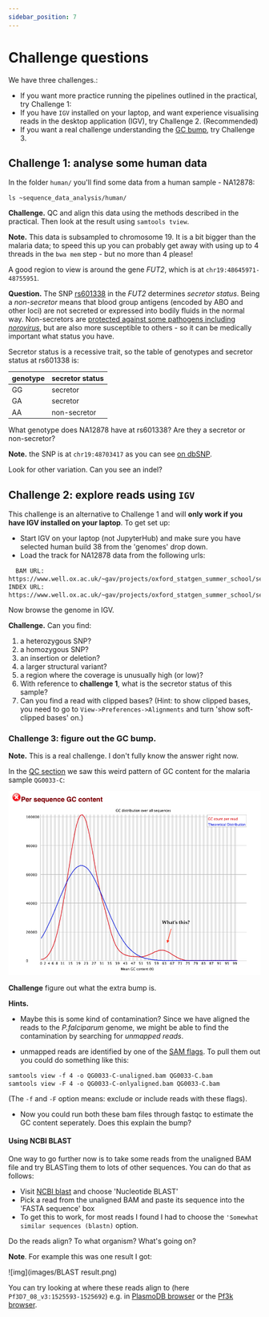 ```yaml
---
sidebar_position: 7
---
```


# Challenge questions

We have three challenges.:

* If you want more practice running the pipelines outlined in the practical, try Challenge 1:
* If you have `IGV` installed on your laptop, and want experience visualising reads in the desktop application (IGV), try Challenge 2.  (Recommended)
* If you want a real challenge understanding the [GC bump](Quality_control.md#per-sequence-gc-content), try Challenge 3.

## Challenge 1: analyse some human data

In the folder `human/` you'll find some data from a human sample - NA12878:

```
ls ~sequence_data_analysis/human/
```

**Challenge.** QC and align this data using the methods described in the practical. Then look at the result 
using `samtools tview`.

**Note.** This data is subsampled to chromosome 19. It is a bit bigger than the malaria data; to
speed this up you can probably get away with using up to 4 threads in the `bwa mem` step - but no
more than 4 please!

A good region to view is around the gene *FUT2*, which is at `chr19:48645971-48755951`.

**Question.** The SNP [rs601338](https://www.ncbi.nlm.nih.gov/snp/rs601338) in the *FUT2*
determines *secretor status*. Being a *non-secretor* means that blood group antigens (encoded by
ABO and other loci) are not secreted or expressed into bodily fluids in the normal way.
Non-secretors are [protected against some pathogens including
*norovirus*](https://www.ncbi.nlm.nih.gov/pmc/articles/PMC6171556/), but are also more susceptible
to others - so it can be medically important what status you have.

Secretor status is a recessive trait, so the table of genotypes and secretor status at rs601338 is:

| genotype | secretor status |
| -------- | --------------- |
| GG       | secretor        |
| GA       | secretor        |
| AA       | non-secretor    |

What genotype does NA12878 have at rs601338?  Are they a secretor or non-secretor?

**Note.** the SNP is at `chr19:48703417` as you can see [on dbSNP](https://www.ncbi.nlm.nih.gov/snp/rs601338).

Look for other variation.  Can you see an indel?

## Challenge 2: explore reads using `IGV`

This challenge is an alternative to Challenge 1 and will **only work if you have IGV installed on your laptop**.
To get set up:

* Start IGV on your laptop (not JupyterHub) and make sure you have selected human build 38 from the 'genomes' drop down.
* Load the track for NA12878 data from the following urls:
```
  BAM URL: https://www.well.ox.ac.uk/~gav/projects/oxford_statgen_summer_school/sequence_data_analysis/solutions/human/
INDEX URL: https://www.well.ox.ac.uk/~gav/projects/oxford_statgen_summer_school/sequence_data_analysis/solutions/human/
```

Now browse the genome in IGV.

**Challenge.** Can you find:

1. a heterozygous SNP?
2. a homozygous SNP?
3. an insertion or deletion?
4. a larger structural variant?
5. a region where the coverage is unusually high (or low)?
6. With reference to **challenge 1**, what is the secretor status of this sample?
7. Can you find a read with clipped bases?  (Hint: to show clipped bases, you need to go to `View->Preferences->Alignments` and turn 'show soft-clipped bases' on.)


### Challenge 3: figure out the GC bump.


**Note.** This is a real challenge.  I don't fully know the answer right now.

In the [QC section](Quality_control.md) we saw this weird pattern of GC content for the malaria sample `QG0033-C`:

![img](images/fastqc_gc_content.png)

**Challenge** figure out what the extra bump is.

**Hints.** 

* Maybe this is some kind of contamination? Since we have aligned the reads to the *P.falciparum*
  genome, we might be able to find the contamination by searching for *unmapped reads*.

* unmapped reads are identified by one of the [SAM
  flags](https://broadinstitute.github.io/picard/explain-flags.html).  To pull them out you could do something like this:
  
```
samtools view -f 4 -o QG0033-C-unaligned.bam QG0033-C.bam
samtools view -F 4 -o QG0033-C-onlyaligned.bam QG0033-C.bam
```

(The `-f` and `-F` option means: exclude or include reads with these flags).

* Now you could run both these bam files through fastqc to estimate the GC content seperately.  Does this explain the bump?

#### Using NCBI BLAST

One way to go further now is to take some reads from the unaligned BAM file and try BLASTing them
to lots of other sequences. You can do that as follows:

* Visit [NCBI blast](https://blast.ncbi.nlm.nih.gov/Blast.cgi) and choose 'Nucleotide BLAST'
* Pick a read from the unaligned BAM and paste its sequence into the 'FASTA sequence' box
* To get this to work, for most reads I found I had to choose the `'Somewhat similar sequences (blastn)` option.

Do the reads align?  To what organism?  What's going on?

**Note**. For example this was one result I got:

![img](images/BLAST result.png)

You can try looking at where these reads align to (here `Pf3D7_08_v3:1525593-1525692`) e.g. in
[PlasmoDB browser](https://plasmodb.org/plasmo/app/jbrowse?data=/a/service/jbrowse/tracks/default&tracks=gene) or the
[Pf3k browser](https://www.malariagen.net/apps/pf3k/release_3/index.html#genomebrowser).


